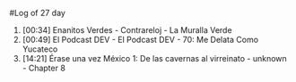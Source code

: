 #Log of 27 day

1. [00:34] Enanitos Verdes - Contrareloj - La Muralla Verde
1. [00:49] El Podcast DEV - El Podcast DEV - 70: Me Delata Como Yucateco
1. [14:21] Érase una vez México 1: De las cavernas al virreinato - unknown - Chapter 8
